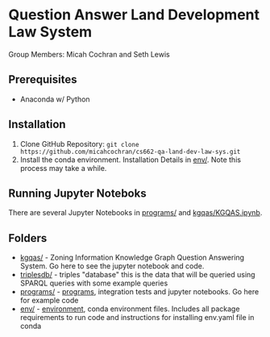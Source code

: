 
# Question Answer Land Development Law System

Group Members: Micah Cochran and Seth Lewis

## Prerequisites
* Anaconda w/ Python

## Installation
1. Clone GitHub Repository:  `git clone https://github.com/micahcochran/cs662-qa-land-dev-law-sys.git`
2. Install the conda environment. Installation Details in [env/](env/).  Note this process may take a while.


## Running Jupyter Noteboks
There are several Jupyter Notebooks in [programs/](programs/) and [kgqas/KGQAS.ipynb](kgqas/KGQAS.ipynb).

## Folders

* [kgqas/](kgqas/) - Zoning Information Knowledge Graph Question Answering System. Go here to see the jupyter notebook and code.
* [triplesdb/](triplesdb/)  - triples "database" this is the data that will be queried using SPARQL queries with some example queries 
* [programs/](programs/) - [programs](./programs/PROGRAMS.md), integration tests and jupyter notebooks. Go here for example code
* [env/](env/) - [environment](./env/ENV.md), conda environment files. Includes all package requirements to run code and instructions for installing env.yaml file in conda
